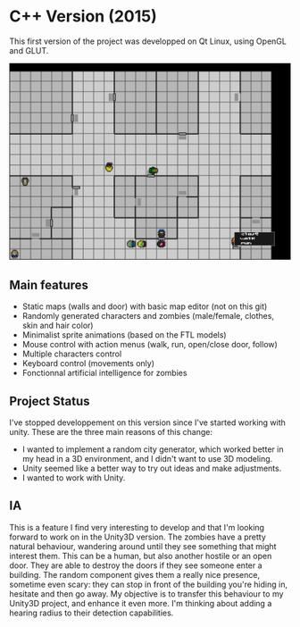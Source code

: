 C++ Version (2015)
==================

This first version of the project was developped on Qt Linux, using OpenGL and GLUT.

![Deadcities](https://github.com/antoinenry/Dead-Cities/blob/master/C++%20Project/screenshot.png)

Main features
-------------

- Static maps (walls and door) with basic map editor (not on this git)
- Randomly generated characters and zombies (male/female, clothes, skin and hair color)
- Minimalist sprite animations (based on the FTL models)
- Mouse control with action menus (walk, run, open/close door, follow)
- Multiple characters control
- Keyboard control (movements only)
- Fonctionnal artificial intelligence for zombies

Project Status
--------------

I've stopped developpement on this version since I've started working with unity. These are the three main reasons of this change:

- I wanted to implement a random city generator, which worked better in my head in a 3D environment, and I didn't want to use 3D modeling.
- Unity seemed like a better way to try out ideas and make adjustments.
- I wanted to work with Unity.

IA
--

This is a feature I find very interesting to develop and that I'm looking forward to work on in the Unity3D version. The zombies have a pretty natural behaviour, wandering around until they see something that might interest them. This can be a human, but also another hostile or an open door. They are able to destroy the doors if they see someone enter a building. The random component gives them a really nice presence, sometime even scary: they can stop in front of the building you're hiding in, hesitate and then go away.
My objective is to transfer this behaviour to my Unity3D project, and enhance it even more. I'm thinking about adding a hearing radius to their detection capabilities.

